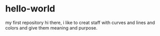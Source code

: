 # hello-world
my first repository
hi there, i like to creat staff with curves and lines and colors and give them meaning and purpose.
